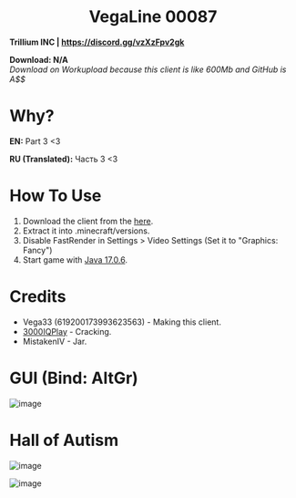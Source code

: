 <h1 align="center">VegaLine 00087</h1>

**Trillium INC | https://discord.gg/vzXzFpv2gk**

**Download: N/A** <br/>
*Download on Workupload because this client is like 600Mb and GitHub is A$$*

# Why?
**EN:** Part 3 <3

**RU (Translated):** Часть 3 <3

[1]: https://github.com/3000IQPlay

# How To Use

1. Download the client from the [here]().
2. Extract it into .minecraft/versions.
3. Disable FastRender in Settings > Video Settings (Set it to "Graphics: Fancy")
4. Start game with [Java 17.0.6](https://download.oracle.com/java/17/archive/jdk-17.0.6_windows-x64_bin.exe).

# Credits
- Vega33 (619200173993623563) - Making this client.
- [3000IQPlay][1] - Cracking.
- MistakenIV - Jar.

# GUI (Bind: AltGr)

![image]()

# Hall of Autism

![image]()

![image]()
